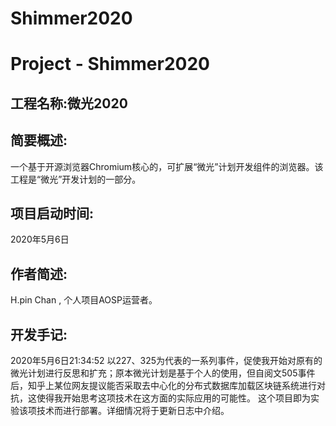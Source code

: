 # Shimmer2020
# Project - Shimmer2020
## 工程名称:微光2020
## 简要概述:
一个基于开源浏览器Chromium核心的，可扩展“微光”计划开发组件的浏览器。该工程是“微光”开发计划的一部分。
## 项目启动时间:
2020年5月6日
## 作者简述:
H.pin Chan , 个人项目AOSP运营者。

## 开发手记:
2020年5月6日21:34:52
以227、325为代表的一系列事件，促使我开始对原有的微光计划进行反思和扩充；原本微光计划是基于个人的使用，但自阅文505事件后，知乎上某位网友提议能否采取去中心化的分布式数据库加载区块链系统进行对抗，这使得我开始思考这项技术在这方面的实际应用的可能性。
这个项目即为实验该项技术而进行部署。详细情况将于更新日志中介绍。
